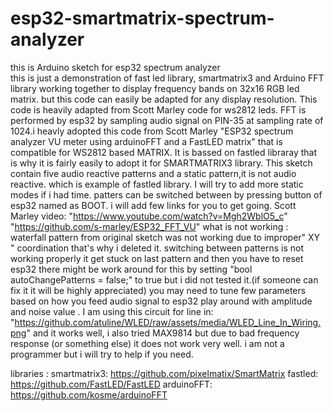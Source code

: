 # esp32-smartmatrix-spectrum-analyzer
this is Arduino sketch for esp32 spectrum analyzer  
this is just a demonstration of fast led library, smartmatrix3 and Arduino FFT library working together to display frequency bands on 32x16 RGB led matrix.
but this code can easily be adapted for any display resolution. This code is heavily adapted from Scott Marley code for ws2812 leds.
FFT is performed by esp32 by sampling audio signal on PIN-35 at sampling rate of 1024.i heavly adopted this code from Scott Marley "ESP32 spectrum analyzer VU meter using arduinoFFT and a FastLED matrix" that is compatible for WS2812 based MATRIX. It is bassed on fastled libraray that is why it is fairly easily to adopt it for SMARTMATRIX3 library. This sketch contain five audio reactive patterns and a static pattern,it is not audio reactive.  which is example of fastled library. I will try to add more static modes if i had time.  patters can be switched between by pressing   button of esp32 named  as BOOT. 
i will add few links for you to get going.
Scott Marley video: "https://www.youtube.com/watch?v=Mgh2WblO5_c"
"https://github.com/s-marley/ESP32_FFT_VU"
what is not working :
waterfall pattern from original sketch was not working due to improper" XY " coordination that's why i deleted it.
switching between patterns is not working properly it get stuck on last pattern and then you have to reset esp32 there might be work around for this by setting  "bool autoChangePatterns = false;"  to true but i did not tested it.(if someone can fix it it will be highly appreciated)
you may need to tune few parameters based on how you feed audio signal to esp32 play around with amplitude and noise value .
I am using this circuit for line in:
"https://github.com/atuline/WLED/raw/assets/media/WLED_Line_In_Wiring.png"
and it works well, i also tried MAX9814 but due to bad frequency response (or something else) it does not work very well.
i am not a programmer but i will try to help if you need.

libraries :
smartmatrix3:
https://github.com/pixelmatix/SmartMatrix
fastled:
https://github.com/FastLED/FastLED
arduinoFFT:
https://github.com/kosme/arduinoFFT
